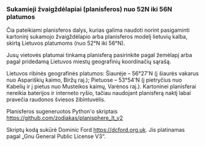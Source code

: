 ### Sukamieji žvaigždėlapiai (planisferos) nuo 52N iki 56N platumos
Čia pateikiami planisferos dalys, kurias galima naudoti norint pasigaminti kartoninį sukamojo žvaigždėlapio arba planisferos modelį lietuvių kalba, skirtą Lietuvos platumoms (nuo 52°N iki 56°N). 

Jusų vietovės platumai tinkamą planisferą pasirinkite pagal žemėlapį arba pagal pridedamą Lietuvos miestų geografinių koordinačių sąrašą.

Lietuvos ribinės geografinės platumos: Šiaurėje – 56°27'N (į šiaurės vakarus nuo Aspariškių kaimo, Biržų raj.); Pietuose – 53°54'N (į pietryčius nuo Kabelių ir į pietus nuo Musteikos kaimų, Varėnos raj.). Kartoninei planisferai nereikia baterijos ir interneto ryšio, tačiau naudojant planisferą naktį labai pravečia raudonos šviesos žibintuvėlis.

Planisferos sugeneruotos Python'o skriptais <https://github.com/zodiakas/planisphere_lt_v2>

Skriptų kodą sukūrė Dominic Ford https://dcford.org.uk. Jis platinamas pagal „Gnu General Public License V3“.

